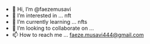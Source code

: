 - 👋 Hi, I’m @faezemusavi
- 👀 I’m interested in ... nft
- 🌱 I’m currently learning ... nfts
- 💞️ I’m looking to collaborate on ...
- 📫 How to reach me ... faeze.musavi444@gmail.com

<!---
faezemusavi/faezemusavi is a ✨ special ✨ repository because its `README.md` (this file) appears on your GitHub profile.
You can click the Preview link to take a look at your changes.
--->
